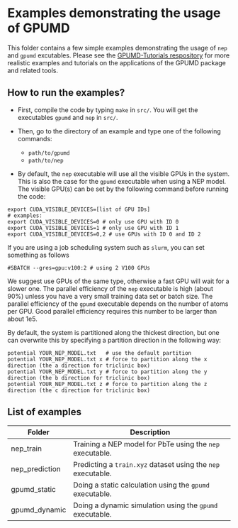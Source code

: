 # Examples demonstrating the usage of GPUMD

This folder contains a few simple examples demonstrating the usage of `nep` and `gpumd` excutables.
Please see the [GPUMD-Tutorials respository](https://github.com/brucefan1983/GPUMD-Tutorials) for more realistic examples and tutorials on the applications of the GPUMD package and related tools.


## How to run the examples?

* First, compile the code by typing `make` in `src/`. You will get the executables `gpumd` and `nep` in `src/`.

* Then, go to the directory of an example and type one of the following commands:
  * `path/to/gpumd`
  * `path/to/nep`
  
* By default, the `nep` executable will use all the visible GPUs in the system. 
This is also the case for the `gpumd` executable when using a NEP model.
The visible GPU(s) can be set by the following command before running the code:
```
export CUDA_VISIBLE_DEVICES=[list of GPU IDs]
# examples:
export CUDA_VISIBLE_DEVICES=0 # only use GPU with ID 0
export CUDA_VISIBLE_DEVICES=1 # only use GPU with ID 1
export CUDA_VISIBLE_DEVICES=0,2 # use GPUs with ID 0 and ID 2
```
If you are using a job scheduling system such as `slurm`, you can set something as follows
```
#SBATCH --gres=gpu:v100:2 # using 2 V100 GPUs
```
We suggest use GPUs of the same type, otherwise a fast GPU will wait for a slower one.
The parallel efficiency of the `nep` executable is high (about 90%) unless you have a very small training data set or batch size.
The parallel efficiency of the 	`gpumd` executable depends on the number of atoms per GPU. Good parallel efficiency requires this number to be larger than about 1e5.

By default, the system is partitioned along the thickest direction, but one can overwrite this by specifying a partition direction in the following way:
```
potential YOUR_NEP_MODEL.txt   # use the default partition
potential YOUR_NEP_MODEL.txt x # force to partition along the x direction (the a direction for triclinic box)
potential YOUR_NEP_MODEL.txt y # force to partition along the y direction (the b direction for triclinic box)
potential YOUR_NEP_MODEL.txt z # force to partition along the z direction (the c direction for triclinic box)
```

## List of examples

| Folder                 | Description                                        |
| -----------------------| ---------------------------------------------------|
| nep_train              | Training a NEP model for PbTe using the `nep` executable. |
| nep_prediction         | Predicting a `train.xyz` dataset using the `nep` executable. |
| gpumd_static           | Doing a static calculation using the `gpumd` executable. |
| gpumd_dynamic          | Doing a dynamic simulation using the `gpumd` executable. |
